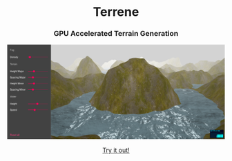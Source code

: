 <h1 align='center'>Terrene</h1>
<h3 align='center'>GPU Accelerated Terrain Generation</h3>

<p align="center">
  <img src="examples/terrene.png" alt="terrene" />
</p>

<p align="center">
  <a href="http://wchang22.github.io/terrene/">Try it out!</a>
</p>
